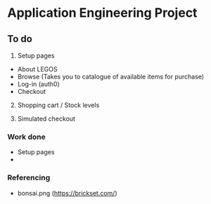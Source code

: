 # Application Engineering Project

## To do

1. Setup pages 
-  About LEGOS
- Browse (Takes you to catalogue of available items for purchase)
- Log-in (auth0)
- Checkout

2. Shopping cart / Stock levels

3. Simulated checkout 




### Work done 

* Setup pages
*     



### Referencing

- bonsai.png (https://brickset.com/)
